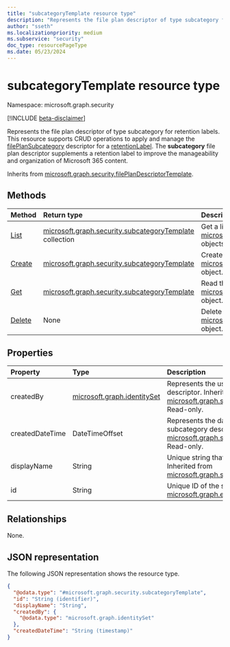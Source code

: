```yaml
---
title: "subcategoryTemplate resource type"
description: "Represents the file plan descriptor of type subcategory for retention labels."
author: "sseth"
ms.localizationpriority: medium
ms.subservice: "security"
doc_type: resourcePageType
ms.date: 05/23/2024
---
```


# subcategoryTemplate resource type

Namespace: microsoft.graph.security

[!INCLUDE [beta-disclaimer](../../includes/beta-disclaimer.md)]

Represents the file plan descriptor of type subcategory for retention labels. This resource supports CRUD operations to apply and manage the [filePlanSubcategory](security-fileplansubcategory.md) descriptor for a [retentionLabel](security-retentionlabel.md). The **subcategory** file plan descriptor supplements a retention label to improve the manageability and organization of Microsoft 365 content.

Inherits from [microsoft.graph.security.filePlanDescriptorTemplate](../resources/security-fileplandescriptorTemplate.md).

## Methods
|Method|Return type|Description|
|:---|:---|:---|
|[List](../api/security-categorytemplate-list-subcategories.md)|[microsoft.graph.security.subcategoryTemplate](../resources/security-subcategorytemplate.md) collection|Get a list of the [microsoft.graph.security.subcategoryTemplate](../resources/security-subcategorytemplate.md) objects and their properties.|
|[Create](../api/security-categorytemplate-post-subcategories.md)|[microsoft.graph.security.subcategoryTemplate](../resources/security-subcategorytemplate.md)|Create a new [microsoft.graph.security.subcategoryTemplate](../resources/security-subcategorytemplate.md) object.|
|[Get](../api/security-subcategorytemplate-get.md)|[microsoft.graph.security.subcategoryTemplate](../resources/security-subcategorytemplate.md)|Read the properties and relationships of a [microsoft.graph.security.subcategoryTemplate](../resources/security-subcategorytemplate.md) object.|
|[Delete](../api/security-categorytemplate-delete-subcategories.md)|None|Delete a [microsoft.graph.security.subcategoryTemplate](../resources/security-subcategorytemplate.md) object.|

## Properties
|Property|Type|Description|
|:---|:---|:---|
|createdBy|[microsoft.graph.identitySet](/graph/api/resources/identityset)|Represents the user who created the subcategory descriptor. Inherited from [microsoft.graph.security.filePlanDescriptorTemplate](../resources/security-fileplandescriptorTemplate.md). Read-only.|
|createdDateTime|DateTimeOffset|Represents the date and time in which the subcategory descriptor is created. Inherited from [microsoft.graph.security.filePlanDescriptorTemplate](../resources/security-fileplandescriptorTemplate.md). Read-only.|
|displayName|String|Unique string that defines a subcategory name. Inherited from [microsoft.graph.security.filePlanDescriptorTemplate](../resources/security-fileplandescriptorTemplate.md).|
|id|String|Unique ID of the subcategory. Inherited from [microsoft.graph.entity](../resources/entity.md). Read-only.|

## Relationships
None.

## JSON representation
The following JSON representation shows the resource type.
<!-- {
  "blockType": "resource",
  "keyProperty": "id",
  "@odata.type": "microsoft.graph.security.subcategoryTemplate",
  "baseType": "microsoft.graph.security.filePlanDescriptor",
  "openType": false
}
-->
``` json
{
  "@odata.type": "#microsoft.graph.security.subcategoryTemplate",
  "id": "String (identifier)",
  "displayName": "String",
  "createdBy": {
    "@odata.type": "microsoft.graph.identitySet"
  },
  "createdDateTime": "String (timestamp)"
}
```

